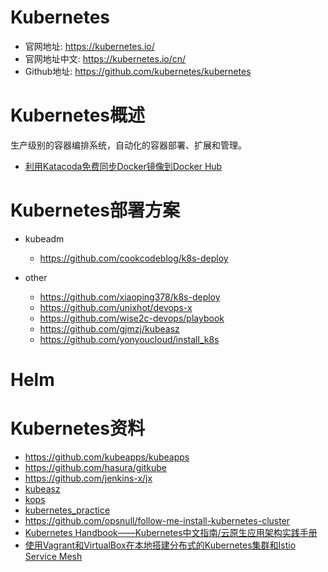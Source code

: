# Kubernetes
- 官网地址: https://kubernetes.io/
- 官网地址中文: https://kubernetes.io/cn/
- Github地址: https://github.com/kubernetes/kubernetes

# Kubernetes概述
生产级别的容器编排系统，自动化的容器部署、扩展和管理。

- [利用Katacoda免费同步Docker镜像到Docker Hub](https://imroc.io/posts/kubernetes/sync-images-to-docker-hub-using-katacoda/)

# Kubernetes部署方案
- kubeadm
  - https://github.com/cookcodeblog/k8s-deploy

- other
  - https://github.com/xiaoping378/k8s-deploy
  - https://github.com/unixhot/devops-x
  - https://github.com/wise2c-devops/playbook
  - https://github.com/gjmzj/kubeasz
  - https://github.com/yonyoucloud/install_k8s

# Helm

# Kubernetes资料
- https://github.com/kubeapps/kubeapps
- https://github.com/hasura/gitkube
- https://github.com/jenkins-x/jx
- [kubeasz](https://github.com/gjmzj/kubeasz)
- [kops](https://github.com/kubernetes/kops)
- [kubernetes_practice](https://github.com/hackstoic/kubernetes_practice)
- https://github.com/opsnull/follow-me-install-kubernetes-cluster
- [Kubernetes Handbook——Kubernetes中文指南/云原生应用架构实践手册](https://jimmysong.io/kubernetes-handbook/)
- [使用Vagrant和VirtualBox在本地搭建分布式的Kubernetes集群和Istio Service Mesh](https://github.com/rootsongjc/kubernetes-vagrant-centos-cluster/blob/master/README-cn.md)
